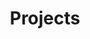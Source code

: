 ---
title: Projects
summary: Tell visitors about your projects by customizing this text.
description: Explore some of the projects I've worked on.
---